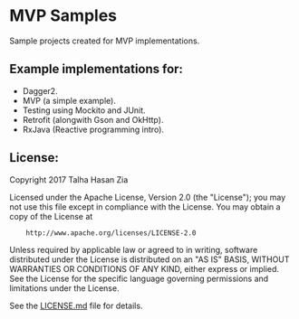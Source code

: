 # MVP Samples 

Sample projects created for MVP implementations.

## Example implementations for:
- Dagger2.
- MVP (a simple example).
- Testing using Mockito and JUnit.
- Retrofit (alongwith Gson and OkHttp).
- RxJava (Reactive programming intro).



## License:
Copyright 2017 Talha Hasan Zia

Licensed under the Apache License, Version 2.0 (the "License"); you may not use this file except in
compliance with the License. You may obtain a copy of the License at

        http://www.apache.org/licenses/LICENSE-2.0

Unless required by applicable law or agreed to in writing, software distributed under the License is
distributed on an "AS IS" BASIS, WITHOUT WARRANTIES OR CONDITIONS OF ANY KIND, either express or implied. 
See the License for the specific language governing permissions and limitations under the License.

See the [LICENSE.md](https://github.com/talhahasanzia/mvp-samples/blob/master/LICENSE) file for details.

